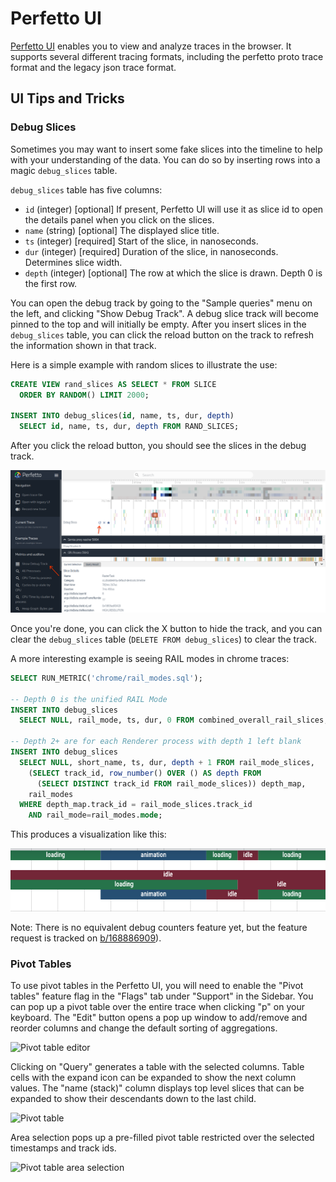# Perfetto UI

[Perfetto UI](https://ui.perfetto.dev) enables you to view and analyze traces in
the browser. It supports several different tracing formats, including the
perfetto proto trace format and the legacy json trace format.

## UI Tips and Tricks

### Debug Slices

Sometimes you may want to insert some fake slices into the timeline to help
with your understanding of the data. You can do so by inserting rows into a
magic `debug_slices` table.

`debug_slices` table has five columns:

* `id` (integer) [optional] If present, Perfetto UI will use it as slice id to
  open the details panel when you click on the slices.
* `name` (string) [optional] The displayed slice title.
* `ts` (integer) [required] Start of the slice, in nanoseconds.
* `dur` (integer) [required] Duration of the slice, in nanoseconds. Determines
  slice width.
* `depth` (integer) [optional] The row at which the slice is drawn. Depth 0 is
  the first row.

You can open the debug track by going to the "Sample queries" menu on the
left, and clicking "Show Debug Track". A debug slice track will become pinned to
the top and will initially be empty. After you insert slices in the
`debug_slices` table, you can click the reload button on the track to refresh
the information shown in that track.

Here is a simple example with random slices to illustrate the use:

```sql
CREATE VIEW rand_slices AS SELECT * FROM SLICE
  ORDER BY RANDOM() LIMIT 2000;

INSERT INTO debug_slices(id, name, ts, dur, depth)
  SELECT id, name, ts, dur, depth FROM RAND_SLICES;
```

After you click the reload button, you should see the slices in the debug track.

![Example of debug slices](/docs/images/debug-slices-random.png)

Once you're done, you can click the X button to hide the track, and you can
clear the `debug_slices` table (`DELETE FROM debug_slices`) to clear the track.

A more interesting example is seeing RAIL modes in chrome traces:

```sql
SELECT RUN_METRIC('chrome/rail_modes.sql');

-- Depth 0 is the unified RAIL Mode
INSERT INTO debug_slices
  SELECT NULL, rail_mode, ts, dur, 0 FROM combined_overall_rail_slices;

-- Depth 2+ are for each Renderer process with depth 1 left blank
INSERT INTO debug_slices
  SELECT NULL, short_name, ts, dur, depth + 1 FROM rail_mode_slices,
    (SELECT track_id, row_number() OVER () AS depth FROM
      (SELECT DISTINCT track_id FROM rail_mode_slices)) depth_map,
    rail_modes
  WHERE depth_map.track_id = rail_mode_slices.track_id
    AND rail_mode=rail_modes.mode;
```

This produces a visualization like this:

![RAIL modes in Debug Track](/docs/images/rail-mode-debug-slices.png)

Note: There is no equivalent debug counters feature yet, but the feature request
is tracked on [b/168886909](http://b/168886909)).

### Pivot Tables

To use pivot tables in the Perfetto UI, you will need to enable the
"Pivot tables" feature flag in the "Flags" tab under "Support" in the Sidebar.
You can pop up a pivot table over the entire trace when clicking "p" on your
keyboard. The "Edit" button opens a pop up window to add/remove and reorder
columns and change the default sorting of aggregations.

![Pivot table editor](/docs/images/pivot-table/pivot-table-editor.png)

Clicking on "Query" generates a table with the selected columns.
Table cells with the expand icon can be expanded to show the next column values.
The "name (stack)" column displays top level slices that can be expanded to show
their descendants down to the last child.

![Pivot table](/docs/images/pivot-table/pivot-table.png)

Area selection pops up a pre-filled pivot table restricted over the selected
timestamps and track ids.

![Pivot table area selection](/docs/images/pivot-table/pivot-table-area-selection.png)
